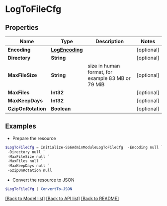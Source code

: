 # LogToFileCfg
## Properties

Name | Type | Description | Notes
------------ | ------------- | ------------- | -------------
**Encoding** | [**LogEncoding**](LogEncoding.md) |  | [optional] 
**Directory** | **String** |  | [optional] 
**MaxFileSize** | **String** | size in human format, for example 83 MB or 79 MiB | [optional] 
**MaxFiles** | **Int32** |  | [optional] 
**MaxKeepDays** | **Int32** |  | [optional] 
**GzipOnRotation** | **Boolean** |  | [optional] 

## Examples

- Prepare the resource
```powershell
$LogToFileCfg = Initialize-SS6AdminModuleLogToFileCfg  -Encoding null `
 -Directory null `
 -MaxFileSize null `
 -MaxFiles null `
 -MaxKeepDays null `
 -GzipOnRotation null
```

- Convert the resource to JSON
```powershell
$LogToFileCfg | ConvertTo-JSON
```

[[Back to Model list]](../README.md#documentation-for-models) [[Back to API list]](../README.md#documentation-for-api-endpoints) [[Back to README]](../README.md)

